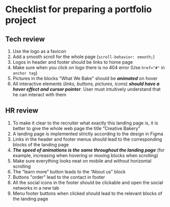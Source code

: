 
# Checklist for preparing a portfolio project

## Tech review

1. Use the logo as a favicon
2. Add a smooth scroll for the whole page (`scroll-behavior: smooth;`)
3. Logos in header and footer should be links to home page
4. Make sure when you click on logo there is no 404 error (Use `href="#"` in `anchor tag`)
5. Pictures in the blocks "What We Bake" should be ***animated*** on hover
6. All interactive elements (*links, buttons, pictures, icons*) ***should have a hover effect and cursor pointer***. User must intuitively understand that he can interact with them


## HR review

1. To make it clear to the recruiter what exactly this landing page is, it is better to give the whole web page the title “Creative Bakery”
2. A landing page is implemented strictly according to the design in Figma
3. Links in the header and footer menus should lead to the corresponding blocks of the landing page
4. ***The speed of animations is the same throughout the landing page*** (for example, increasing when hovering or moving blocks when scrolling)
5. Make sure everything looks neat on mobile and without horizontal scrolling
6. The “learn more” button leads to the “About us” block
7. Buttons "order" lead to the contact in footer
8. All the social icons in the footer should be clickable and open the social networks in a new tab
9. Menu footer buttons when clicked should lead to the relevant blocks of the landing page

